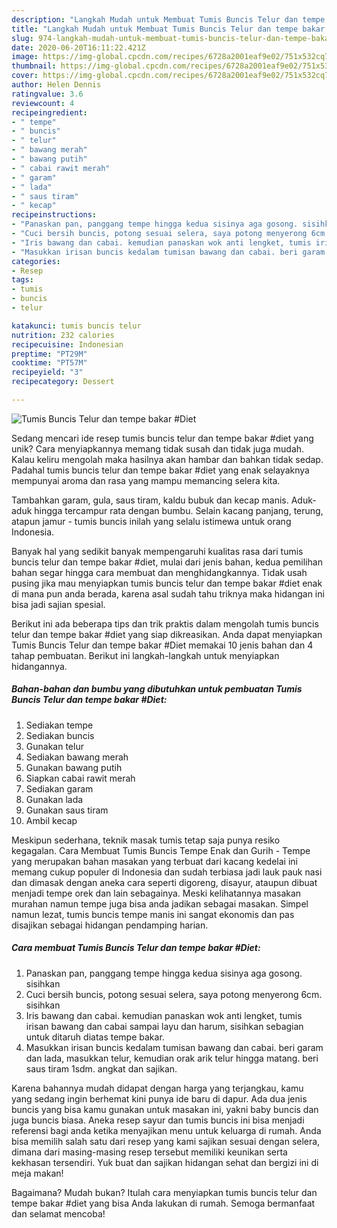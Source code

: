 ```yaml
---
description: "Langkah Mudah untuk Membuat Tumis Buncis Telur dan tempe bakar #Diet, Lezat Sekali"
title: "Langkah Mudah untuk Membuat Tumis Buncis Telur dan tempe bakar #Diet, Lezat Sekali"
slug: 974-langkah-mudah-untuk-membuat-tumis-buncis-telur-dan-tempe-bakar-diet-lezat-sekali
date: 2020-06-20T16:11:22.421Z
image: https://img-global.cpcdn.com/recipes/6728a2001eaf9e02/751x532cq70/tumis-buncis-telur-dan-tempe-bakar-diet-foto-resep-utama.jpg
thumbnail: https://img-global.cpcdn.com/recipes/6728a2001eaf9e02/751x532cq70/tumis-buncis-telur-dan-tempe-bakar-diet-foto-resep-utama.jpg
cover: https://img-global.cpcdn.com/recipes/6728a2001eaf9e02/751x532cq70/tumis-buncis-telur-dan-tempe-bakar-diet-foto-resep-utama.jpg
author: Helen Dennis
ratingvalue: 3.6
reviewcount: 4
recipeingredient:
- " tempe"
- " buncis"
- " telur"
- " bawang merah"
- " bawang putih"
- " cabai rawit merah"
- " garam"
- " lada"
- " saus tiram"
- " kecap"
recipeinstructions:
- "Panaskan pan, panggang tempe hingga kedua sisinya aga gosong. sisihkan"
- "Cuci bersih buncis, potong sesuai selera, saya potong menyerong 6cm. sisihkan"
- "Iris bawang dan cabai. kemudian panaskan wok anti lengket, tumis irisan bawang dan cabai sampai layu dan harum, sisihkan sebagian untuk ditaruh diatas tempe bakar."
- "Masukkan irisan buncis kedalam tumisan bawang dan cabai. beri garam dan lada, masukkan telur, kemudian orak arik telur hingga matang. beri saus tiram 1sdm. angkat dan sajikan."
categories:
- Resep
tags:
- tumis
- buncis
- telur

katakunci: tumis buncis telur 
nutrition: 232 calories
recipecuisine: Indonesian
preptime: "PT29M"
cooktime: "PT57M"
recipeyield: "3"
recipecategory: Dessert

---
```



![Tumis Buncis Telur dan tempe bakar #Diet](https://img-global.cpcdn.com/recipes/6728a2001eaf9e02/751x532cq70/tumis-buncis-telur-dan-tempe-bakar-diet-foto-resep-utama.jpg)

Sedang mencari ide resep tumis buncis telur dan tempe bakar #diet yang unik? Cara menyiapkannya memang tidak susah dan tidak juga mudah. Kalau keliru mengolah maka hasilnya akan hambar dan bahkan tidak sedap. Padahal tumis buncis telur dan tempe bakar #diet yang enak selayaknya mempunyai aroma dan rasa yang mampu memancing selera kita.

Tambahkan garam, gula, saus tiram, kaldu bubuk dan kecap manis. Aduk-aduk hingga tercampur rata dengan bumbu. Selain kacang panjang, terung, atapun jamur - tumis buncis inilah yang selalu istimewa untuk orang Indonesia.

Banyak hal yang sedikit banyak mempengaruhi kualitas rasa dari tumis buncis telur dan tempe bakar #diet, mulai dari jenis bahan, kedua pemilihan bahan segar hingga cara membuat dan menghidangkannya. Tidak usah pusing jika mau menyiapkan tumis buncis telur dan tempe bakar #diet enak di mana pun anda berada, karena asal sudah tahu triknya maka hidangan ini bisa jadi sajian spesial.


Berikut ini ada beberapa tips dan trik praktis dalam mengolah tumis buncis telur dan tempe bakar #diet yang siap dikreasikan. Anda dapat menyiapkan Tumis Buncis Telur dan tempe bakar #Diet memakai 10 jenis bahan dan 4 tahap pembuatan. Berikut ini langkah-langkah untuk menyiapkan hidangannya.

<!--inarticleads1-->

##### Bahan-bahan dan bumbu yang dibutuhkan untuk pembuatan Tumis Buncis Telur dan tempe bakar #Diet:

1. Sediakan  tempe
1. Sediakan  buncis
1. Gunakan  telur
1. Sediakan  bawang merah
1. Gunakan  bawang putih
1. Siapkan  cabai rawit merah
1. Sediakan  garam
1. Gunakan  lada
1. Gunakan  saus tiram
1. Ambil  kecap


Meskipun sederhana, teknik masak tumis tetap saja punya resiko kegagalan. Cara Membuat Tumis Buncis Tempe Enak dan Gurih - Tempe yang merupakan bahan masakan yang terbuat dari kacang kedelai ini memang cukup populer di Indonesia dan sudah terbiasa jadi lauk pauk nasi dan dimasak dengan aneka cara seperti digoreng, disayur, ataupun dibuat menjadi tempe orek dan lain sebagainya. Meski kelihatannya masakan murahan namun tempe juga bisa anda jadikan sebagai masakan. Simpel namun lezat, tumis buncis tempe manis ini sangat ekonomis dan pas disajikan sebagai hidangan pendamping harian. 

<!--inarticleads2-->

##### Cara membuat Tumis Buncis Telur dan tempe bakar #Diet:

1. Panaskan pan, panggang tempe hingga kedua sisinya aga gosong. sisihkan
1. Cuci bersih buncis, potong sesuai selera, saya potong menyerong 6cm. sisihkan
1. Iris bawang dan cabai. kemudian panaskan wok anti lengket, tumis irisan bawang dan cabai sampai layu dan harum, sisihkan sebagian untuk ditaruh diatas tempe bakar.
1. Masukkan irisan buncis kedalam tumisan bawang dan cabai. beri garam dan lada, masukkan telur, kemudian orak arik telur hingga matang. beri saus tiram 1sdm. angkat dan sajikan.


Karena bahannya mudah didapat dengan harga yang terjangkau, kamu yang sedang ingin berhemat kini punya ide baru di dapur. Ada dua jenis buncis yang bisa kamu gunakan untuk masakan ini, yakni baby buncis dan juga buncis biasa. Aneka resep sayur dan tumis buncis ini bisa menjadi referensi bagi anda ketika menyajikan menu untuk keluarga di rumah. Anda bisa memilih salah satu dari resep yang kami sajikan sesuai dengan selera, dimana dari masing-masing resep tersebut memiliki keunikan serta kekhasan tersendiri. Yuk buat dan sajikan hidangan sehat dan bergizi ini di meja makan! 

Bagaimana? Mudah bukan? Itulah cara menyiapkan tumis buncis telur dan tempe bakar #diet yang bisa Anda lakukan di rumah. Semoga bermanfaat dan selamat mencoba!
